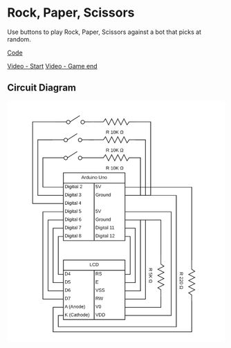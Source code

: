 # Rock, Paper, Scissors
 
Use buttons to play Rock, Paper, Scissors against a bot that picks at random.
 
[Code](./rock-paper-scissors.ino)
 
[Video - Start](./rock-paper-scissors-1.mp4)
[Video - Game end](./rock-paper-scissors-2.mp4)
 
## Circuit Diagram
 
![Circuit Diagram](./rock-paper-scissors.png)